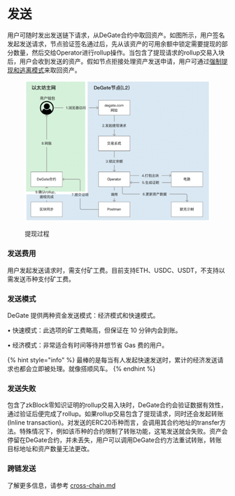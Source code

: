 # 发送

用户可随时发出发送链下请求，从DeGate合约中取回资产。如图所示，用户签名发起发送请求，节点验证签名通过后，先从该资产的可用余额中锁定需要提现的部分数量，然后交给Operator进行rollup操作。当包含了提现请求的rollup交易入块后，用户会收到发送的资产。假如节点拒接处理资产发送申请，用户可通过[强制提现和逃离模式](../concepts/exodus-mode.md)来取回资产。

<figure><img src="../.gitbook/assets/Screen Shot 2022-10-07 at 13.10.08.png" alt=""><figcaption><p>提现过程</p></figcaption></figure>

### 发送费用

用户发起发送请求时，需支付矿工费。目前支持ETH、USDC、USDT，不支持以需发送币种支付矿工费。

### 发送模式

DeGate 提供两种资金发送模式：经济模式和快速模式。

• 快速模式：此选项的矿工费略高，但保证在 10 分钟内会到账。

• 经济模式：非常适合有时间等待并想节省 Gas 费的用户。

{% hint style="info" %}
最棒的是每当有人发起快速发送时，累计的经济发送请求也都会立即被处理。就像搭顺风车。
{% endhint %}

### 发送失败

包含了zkBlock零知识证明的rollup交易入块时，DeGate合约会验证数据有效性，通过验证后便完成了rollup。如果rollup交易包含了提现请求，同时还会发起转账(Inline transaction)。对发送的ERC20币种而言，会调用其合约地址的transfer方法。特殊情况下，例如该币种的合约限制了转账功能，这笔发送就会失败。资产会停留在DeGate合约，并未丢失，用户可以调用DeGate合约方法重试转账，转账目标地址和资产数量无法更改。

### 跨链发送

了解更多信息，请参考 [cross-chain.md](cross-chain.md "mention")
